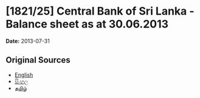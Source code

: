 # [1821/25] Central Bank of Sri Lanka - Balance sheet as at 30.06.2013

**Date:** 2013-07-31

## Original Sources

- [English](https://documents.gov.lk/view/extra-gazettes/2013/7/1821-25_E.pdf)
- [සිංහල](https://documents.gov.lk/view/extra-gazettes/2013/7/1821-25_S.pdf)
- [தமிழ்](https://documents.gov.lk/view/extra-gazettes/2013/7/1821-25_T.pdf)
